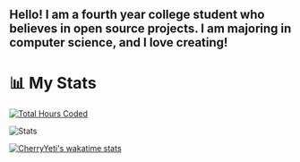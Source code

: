 ## Hello! I am a fourth year college student who believes in open source projects. I am majoring in computer science, and I love creating!

# 📊 My Stats

[![Total Hours Coded](https://wakatime.com/badge/user/445d2b4d-28d6-46e2-b54a-5c982c65dd0a.svg?style=for-the-badge)](https://wakatime.com/@445d2b4d-28d6-46e2-b54a-5c982c65dd0a)

![Stats](https://github-readme-stats.vercel.app/api/top-langs/?username=cherryyeti)

[![CherryYeti's wakatime stats](https://github-readme-stats.vercel.app/api/wakatime?username=cherryyeti&layout=compact)](https://wakatime.com/@CherryYeti)
